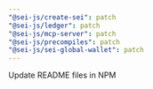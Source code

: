 ```yaml
---
"@sei-js/create-sei": patch
"@sei-js/ledger": patch
"@sei-js/mcp-server": patch
"@sei-js/precompiles": patch
"@sei-js/sei-global-wallet": patch
---
```


Update README files in NPM
